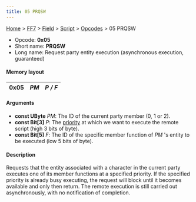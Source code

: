 ```yaml
---
title: 05 PRQSW
---
```


[Home](Main%20Page.md) > [FF7](FF7.md) > [Field](FF7/Field.md) > [Script](FF7/Field/Script.md) > [Opcodes](FF7/Field/Script/Opcodes.md) > 05 PRQSW

-   Opcode: **0x05**
-   Short name: **PRQSW**
-   Long name: Request party entity execution (asynchronous execution,
    guaranteed)

#### Memory layout

| 0x05 | *PM* | *P / F* |
|------|------|---------|

#### Arguments

-   **const UByte** *PM*: The ID of the current party member (0, 1 or
    2).
-   **const Bit\[3\]** *P*: The [priority][] at which we want to execute
    the remote script (high 3 bits of byte).
-   **const Bit\[5\]** *F*: The ID of the specific member function of
    *PM* 's entity to be executed (low 5 bits of byte).

#### Description

Requests that the entity associated with a character in the current
party executes one of its member functions at a specified priority. If
the specified priority is already busy executing, the request will block
until it becomes available and only then return. The remote execution is
still carried out asynchronously, with no notification of completion.

  [priority]: ../Priorities.md "wikilink"
